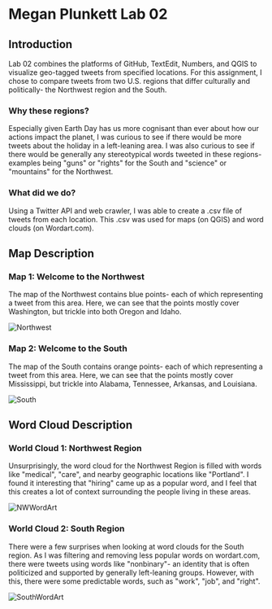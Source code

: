 # Megan Plunkett Lab 02

## Introduction

Lab 02 combines the platforms of GitHub, TextEdit, Numbers, and QGIS to visualize geo-tagged tweets from specified locations. For this assignment, I chose to compare tweets from two U.S. regions that differ culturally and politically- the Northwest region and the South. 

### Why these regions?
Especially given Earth Day has us more cognisant than ever about how our actions impact the planet, I was curious to see if there would be more tweets about the holiday in a left-leaning area. I was also curious to see if there would be generally any stereotypical words tweeted in these regions- examples being "guns" or "rights" for the South and "science" or "mountains" for the Northwest.

### What did we do?
Using a Twitter API and web crawler, I was able to create a .csv file of tweets from each location. This .csv was used for maps (on QGIS) and word clouds (on Wordart.com).



## Map Description

### Map 1: Welcome to the Northwest

The map of the Northwest contains blue points- each of which representing a tweet from this area. Here, we can see that the points mostly cover Washington, but trickle into both Oregon and Idaho. 

![Northwest](https://user-images.githubusercontent.com/57443630/164796514-2598fe5f-67b9-4e2b-8799-f24861025bd6.png)


### Map 2: Welcome to the South

The map of the South contains orange points- each of which representing a tweet from this area. Here, we can see that the points mostly cover Mississippi, but trickle into Alabama, Tennessee, Arkansas, and Louisiana.

![South](https://user-images.githubusercontent.com/57443630/164796594-a4261d0c-da4d-4a7a-996b-a162dc93e0b9.png)


## Word Cloud Description

### World Cloud 1: Northwest Region

Unsurprisingly, the word cloud for the Northwest Region is filled with words like "medical", "care", and nearby geographic locations like "Portland". I found it interesting that "hiring" came up as a popular word, and I feel that this creates a lot of context surrounding the people living in these areas.

![NWWordArt](https://user-images.githubusercontent.com/57443630/164796645-f51e3492-be02-453a-be3a-4bdc24134702.png)


### World Cloud 2: South Region

There were a few surprises when looking at word clouds for the South region. As I was filtering and removing less popular words on wordart.com, there were tweets using words like "nonbinary"- an identity that is  often politicized and supported by generally left-leaning groups. However, with this, there were some predictable words, such as "work", "job", and "right". 

![SouthWordArt](https://user-images.githubusercontent.com/57443630/164796683-67f9adb7-51f8-45ad-9933-b01c5999f717.png)

